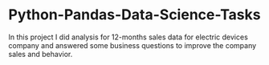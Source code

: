 # Python-Pandas-Data-Science-Tasks
In this project I did analysis for 12-months sales data for electric devices company and answered some business questions to improve the company sales and behavior.
